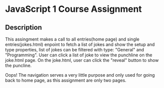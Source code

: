 # JavaScript 1 Course Assignment
## Description
This assingment makes a call to all entries(home page) and single entries(jokes.html) enpoint to  fetch a list of jokes and show the setup and type properties, list of jokes can be filtered with type: "General" and "Programming". User can click a list of joke to view the punchline on the joke.html page. On the joke.html, user can click the "reveal" button to show the puncline.

Oops! The navigation serves a very little purpose and only used for going back to home page, as this assignment are only two pages.



